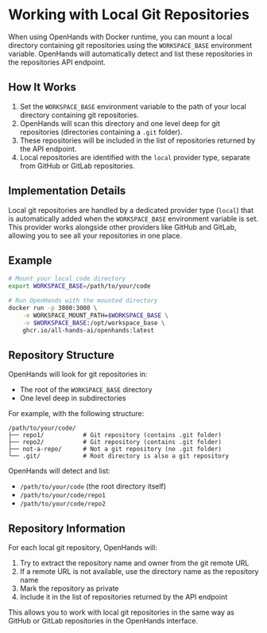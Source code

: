 # Working with Local Git Repositories

When using OpenHands with Docker runtime, you can mount a local directory containing git repositories using the `WORKSPACE_BASE` environment variable. OpenHands will automatically detect and list these repositories in the repositories API endpoint.

## How It Works

1. Set the `WORKSPACE_BASE` environment variable to the path of your local directory containing git repositories.
2. OpenHands will scan this directory and one level deep for git repositories (directories containing a `.git` folder).
3. These repositories will be included in the list of repositories returned by the API endpoint.
4. Local repositories are identified with the `local` provider type, separate from GitHub or GitLab repositories.

## Implementation Details

Local git repositories are handled by a dedicated provider type (`local`) that is automatically added when the `WORKSPACE_BASE` environment variable is set. This provider works alongside other providers like GitHub and GitLab, allowing you to see all your repositories in one place.

## Example

```bash
# Mount your local code directory
export WORKSPACE_BASE=/path/to/your/code

# Run OpenHands with the mounted directory
docker run -p 3000:3000 \
    -e WORKSPACE_MOUNT_PATH=$WORKSPACE_BASE \
    -v $WORKSPACE_BASE:/opt/workspace_base \
    ghcr.io/all-hands-ai/openhands:latest
```

## Repository Structure

OpenHands will look for git repositories in:
- The root of the `WORKSPACE_BASE` directory
- One level deep in subdirectories

For example, with the following structure:
```
/path/to/your/code/
├── repo1/           # Git repository (contains .git folder)
├── repo2/           # Git repository (contains .git folder)
├── not-a-repo/      # Not a git repository (no .git folder)
└── .git/            # Root directory is also a git repository
```

OpenHands will detect and list:
- `/path/to/your/code` (the root directory itself)
- `/path/to/your/code/repo1`
- `/path/to/your/code/repo2`

## Repository Information

For each local git repository, OpenHands will:
1. Try to extract the repository name and owner from the git remote URL
2. If a remote URL is not available, use the directory name as the repository name
3. Mark the repository as private
4. Include it in the list of repositories returned by the API endpoint

This allows you to work with local git repositories in the same way as GitHub or GitLab repositories in the OpenHands interface.